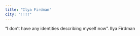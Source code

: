 ```yaml
---
title: "Ilya Firdman"
city: "!!!!"
---
```


“I don’t have any identities describing myself now”. Ilya Firdman
